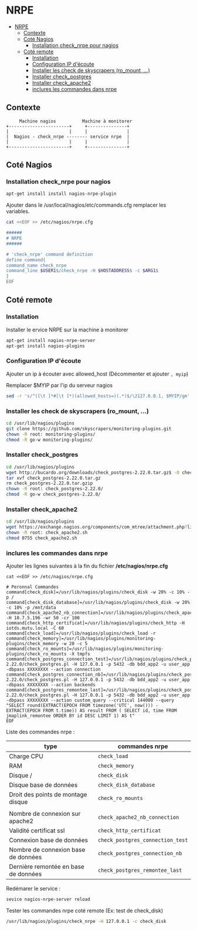 
# NRPE

<!-- TOC -->

- [NRPE](#nrpe)
    - [Contexte](#contexte)
    - [Coté Nagios](#coté-nagios)
        - [Installation check_nrpe pour nagios](#installation-check_nrpe-pour-nagios)
    - [Coté remote](#coté-remote)
        - [Installation](#installation)
        - [Configuration IP d'écoute](#configuration-ip-découte)
        - [Installer les check de skyscrapers (ro_mount, ...)](#installer-les-check-de-skyscrapers-ro_mount-)
        - [Installer check_postgres](#installer-check_postgres)
        - [Installer check_apache2](#installer-check_apache2)
        - [inclures les commandes dans nrpe](#inclures-les-commandes-dans-nrpe)

<!-- /TOC -->

## Contexte



```
     Machine nagios          Machine à monitorer
+-----------------------+     +---------------+
|                       |     |               |
|  Nagios - check_nrpe -------- service nrpe  |
|                       |     |               |
+-----------------------+     +---------------+
```

## Coté Nagios
### Installation check_nrpe pour nagios

```bash replay
apt-get install install nagios-nrpe-plugin
```

Ajouter dans le /usr/local/nagios/etc/commands.cfg
remplacer les variables.

```bash no-replay
cat <<EOF >> /etc/nagios/nrpe.cfg

######
# NRPE
######

# 'check_nrpe' command definition
define command{
command_name check_nrpe
command_line $USER1$/check_nrpe -H $HOSTADDRESS$ -c $ARG1$
}
EOF
```



## Coté remote

### Installation
Installer le ervice NRPE sur la machine à monitorer

```bash
apt-get install nagios-nrpe-server
apt-get install nagios-plugins
```

### Configuration IP d'écoute
Ajouter un ip à écouter avec allowed_host (Décommenter et ajouter ```, myip```)

Remplacer $MYIP par l'ip du serveur nagios
```bash replay
sed -r 's/^([\t ]*#[\t ]*)(allowed_hosts=)(.*)$/\2127.0.0.1, $MYIP/gm' /etc/nagios/nrpe.cfg
```

### Installer les check de skyscrapers (ro_mount, ...)

```bash
cd /usr/lib/nagios/plugins
git clone https://github.com/skyscrapers/monitoring-plugins.git
chown -R root: monitoring-plugins/
chmod -R go-w monitoring-plugins/
```

### Installer check_postgres
```bash
cd /usr/lib/nagios/plugins
wget http://bucardo.org/downloads/check_postgres-2.22.0.tar.gz$ -O check_postgres-2.22.0.tar.gz
tar xvf check_postgres-2.22.0.tar.gz
rm check_postgres-2.22.0.tar.gzip
chown -R root: check_postgres-2.22.0/
chmod -R go-w check_postgres-2.22.0/
```

### Installer check_apache2
```bash
cd /usr/lib/nagios/plugins
wget https://exchange.nagios.org/components/com_mtree/attachment.php?link_id=619&cf_id=24 -O check_apache2.sh
chown -R root: check_apache2.sh
chmod 0755 check_apache2.sh
```

### inclures les commandes dans nrpe
Ajouter les lignes suivantes à la fin du fichier **/etc/nagios/nrpe.cfg**

```text not-replay
cat <<EOF >> /etc/nagios/nrpe.cfg

# Peronnal Commandes
command[check_disk]=/usr/lib/nagios/plugins/check_disk -w 20% -c 10% -p /
command[check_disk_database]=/usr/lib/nagios/plugins/check_disk -w 20% -c 10% -p /mnt/data
command[check_apache2_nb_connection]=/usr/lib/nagios/plugins/check_apache2.sh -H 10.7.5.196 -wr 50 -cr 100
command[check_http_certificat]=/usr/lib/nagios/plugins/check_http -H iotds.mutu.local -C 60
command[check_load]=/usr/lib/nagios/plugins/check_load -r
command[check_memory]=/usr/lib/nagios/plugins/monitoring-plugins/check_memory -w 20 -c 5
command[check_ro_mounts]=/usr/lib/nagios/plugins/monitoring-plugins/check_ro_mounts -X tmpfs
command[check_postgres_connection_test]=/usr/lib/nagios/plugins/check_postgres-2.22.0/check_postgres.pl -H 127.0.0.1 -p 5432 -db bdd_app2 -u user_app -dbpass XXXXXXXX --action connection
command[check_postgres_connection_nb]=/usr/lib/nagios/plugins/check_postgres-2.22.0/check_postgres.pl -H 127.0.0.1 -p 5432 -db bdd_app2 -u user_app -dbpass XXXXXXXX --action backends
command[check_postgres_remontee_last]=/usr/lib/nagios/plugins/check_postgres-2.22.0/check_postgres.pl -H 127.0.0.1 -p 5432 -db bdd_app2 -u user_app -dbpass XXXXXXXX --action custom_query --critical 144000 --query "SELECT round(EXTRACT(EPOCH FROM timezone('UTC', now())) - EXTRACT(EPOCH FROM t.time)) AS result FROM ( SELECT id, time FROM jmaplink_remontee ORDER BY id DESC LIMIT 1) AS t"
EOF
```


Liste des commandes nrpe :

| type | commandes nrpe |
|----- |--------------- |
| Charge CPU                      | ```check_load``` |
| RAM                             | ```check_memory``` |
| Disque /                        | ```check_disk``` |
| Disque base de données          | ```check_disk_database``` |
| Droit des points de montage disque | ```check_ro_mounts``` |
|||
| Nombre de connexion sur apache2 | ```check_apache2_nb_connection``` |
| Validité certificat ssl         | ```check_http_certificat``` |
| Connexion base de données       | ```check_postgres_connection_test``` |
| Nombre de connexion base de données | ```check_postgres_connection_nb``` |
| Dernière remontée en base de données | ```check_postgres_remontee_last``` |

Redémarer le service :

```bash
sevice nagios-nrpe-server reload
```


Tester les commandes nrpe coté remote (Ex: test de check_disk)
```bash test
/usr/lib/nagios/plugins/check_nrpe -H 127.0.0.1 -c check_disk
```
